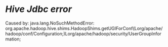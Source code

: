 # _Hive Jdbc error_
Caused by: java.lang.NoSuchMethodError: org.apache.hadoop.hive.shims.HadoopShims.getUGIForConf(Lorg/apache/hadoop/conf/Configuration;)Lorg/apache/hadoop/security/UserGroupInformation;

